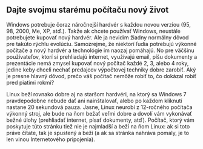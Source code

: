 ﻿<?php require("../../entete.php"); ?> <?php require("../../base.php"); ?> <?php require("../../fonctions.php"); ?>

<div id="corps">

<h2>Dajte svojmu starému počítaču nový život</h2>

Windows potrebuje čoraz náročnejší hardvér s  každou novou verziou (95, 98, 2000, Me, XP, atď.). Takže ak chcete používať Windows, neustále potrebujete kupovať nový hardvér. Ale ja nevidím žiadny normálny dôvod pre takúto rýchlu evolúciu. Samozrejme, že niektorí ľudia potrebujú výkonné počítače a nový hardvér a technológie im naozaj pomáhajú. No pre väčšinu používateľov, ktorí si prehliadajú internet, využívajú email, píšu dokumenty a prezentácie nemá zmysel kupovať nový počítač každé 2, 3, alebo 4 roky, jedine keby chceli nechať predajcov výpočtovej techniky dobre zarobiť. Aký je presne hlavný dôvod, prečo váš počítač nemôže robiť to, čo dokázal robiť pred piatimi rokmi?

Linux beží rovnako dobre aj na staršom hardvéri, na ktorý sa Windows 7 pravdepodobne nebude dať ani nainštalovať, alebo po každom kliknutí nastane 20 sekundová pauza. Jasne, Linux neurobí z 12-ročného počítača výkonný stroj, ale bude na ňom bežať veľmi dobre a dovolí vám vykonávať bežné úlohy (prehliadať internet, písať dokumenty, atď). Počítač, ktorý vám poskytuje túto stránku tiež nie je najmladší a beží na ňom Linux: ak si toto práve čítate, tak je spustený a beží (a ak sa stránka nahráva pomaly, je to len vinou Internetového pripojenia).

</div>


